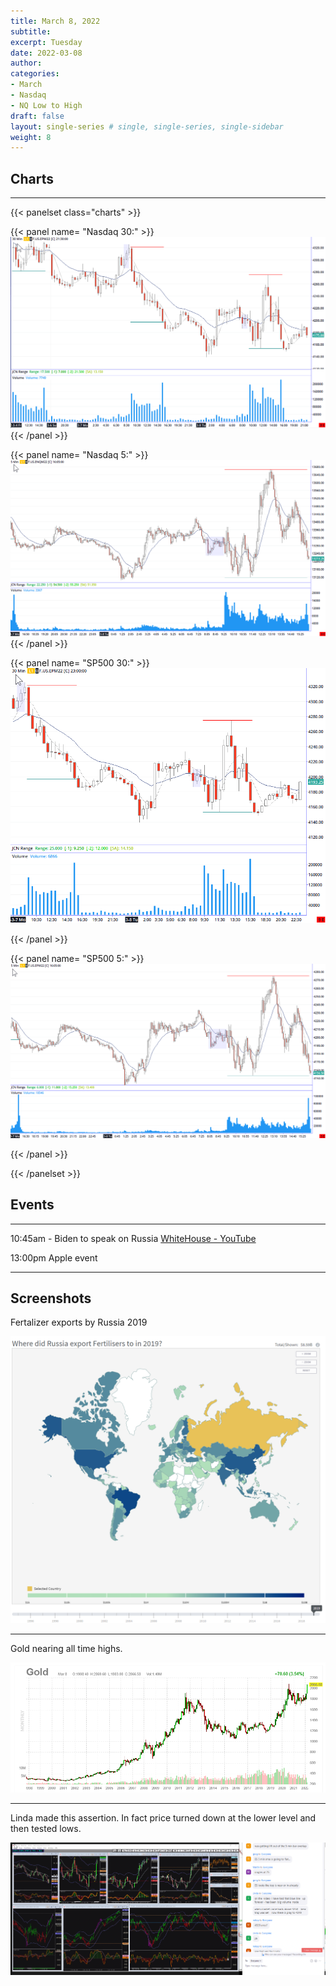 ```yaml
---
title: March 8, 2022
subtitle: 
excerpt: Tuesday
date: 2022-03-08
author: 
categories:
- March
- Nasdaq
- NQ Low to High
draft: false
layout: single-series # single, single-series, single-sidebar
weight: 8
---
```



## Charts
---

{{< panelset class="charts" >}}

{{< panel name= "Nasdaq 30:" >}}
 ![screen shot](20220319_000171.png)
{{< /panel >}}

{{< panel name= "Nasdaq 5:" >}}
 ![screen shot](20220319_000164.png)
{{< /panel >}}

{{< panel name= "SP500 30:" >}}
![screen shot](20220318_000135.png)
 
{{< /panel >}}

{{< panel name= "SP500 5:" >}}
![screen shot](20220318_000151.png)
  
{{< /panel >}}

{{< /panelset >}}



## Events
---

10:45am - Biden to speak on Russia [WhiteHouse - YouTube](https://www.youtube.com/watch?v=riIbml4OyOY)</br>

13:00pm Apple event

---

## Screenshots


Fertalizer exports by Russia 2019 

![screen shot](20220308_000065.png)

---

Gold nearing all time highs. 

![screen shot](20220308_000066.png)

---

Linda made this assertion. In fact price turned down at the lower level and then tested lows. 

![screen shot](20220308_000070.png)
